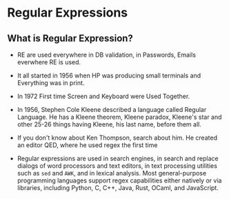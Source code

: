 # Regular Expressions

## What is Regular Expression?

- RE are used everywhere in DB validation, in Passwords, Emails everwhere RE is used.
- It all started in 1956 when HP was producing small terminals and Everything was in print.
- In 1972 First time Screen and Keyboard were Used Together.
- In 1956, Stephen Cole Kleene described a language called Regular Language. He has a Kleene theorem, Kleene paradox, Kleene's star and other 25-26 things having Kleene, his last name, before them all.

- If you don't know about Ken Thompson, search about him. He created an editor QED, where he used regex the first time

- Regular expressions are used in search engines, in search and replace dialogs of word processors and text editors, in text processing utilities such as `sed` and `AWK`, and in lexical analysis. Most general-purpose programming languages support regex capabilities either natively or via libraries, including Python, C, C++, Java, Rust, OCaml, and JavaScript.

